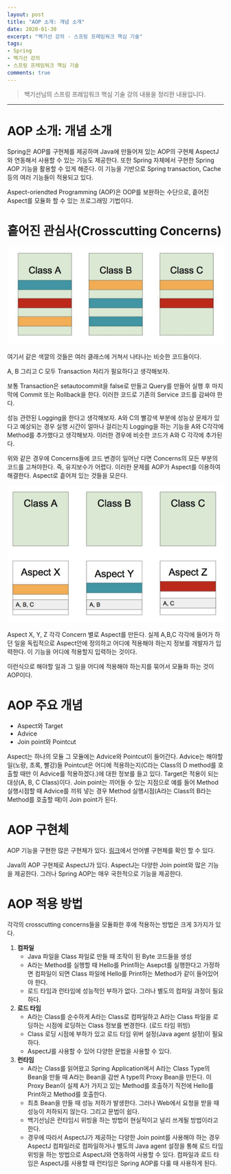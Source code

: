 ```yaml
---
layout: post 
title: "AOP 소개: 개념 소개"
date: 2020-01-30
excerpt: "백기선 강의 - 스프링 프레임워크 핵심 기술"
tags: 
- Spring
- 백기선 강의
- 스프링 프레임워크 핵심 기술
comments: true 
---
```


>백기선님의 스프링 프레임워크 핵심 기술 강의 내용을 정리한 내용입니다.
---

# AOP 소개: 개념 소개

Spring은 AOP를 구현체를 제공하며 Java에 만들어져 있는 AOP의 구현체 AspectJ와 연동해서 사용할 수 있는 기능도 제공한다. 또한 Spring 자체에서 구현한 Spring AOP 기능을 활용할 수 있게 해준다. 이 기능을 기반으로 Spring transaction, Cache 등의 여러 기능들이 적용되고 있다.



Aspect-oriendted Programming (AOP)은 OOP를 보완하는 수단으로, 흩어진 Aspect를 모듈화 할 수 있는 프로그래밍 기법이다.



# 흩어진 관심사(Crosscutting Concerns)

![crossingcutting concerns](../assets/img/2020-01-30-spring-AOP-concept/crosscutting-concerns.png)

여기서 같은 색깔의 것들은 여러 클래스에 거쳐서 나타나는 비슷한 코드들이다.

A, B 그리고 C 모두 Transaction 처리가 필요하다고 생각해보자.

보통 Transaction은 setautocommit을 false로 만들고 Query를 만들어 실행 후 마지막에 Commit 또는 Rollback을 한다. 이러한 코드로 기존의 Service 코드를 감싸야 한다.

성능 관련된 Logging을 한다고 생각해보자. A와 C의 빨강색 부분에 성능상 문제가 있다고 예상되는 경우 실행 시간이 얼마나 걸리는지 Logging을 하는 기능을 A와 C각각에 Method를 추가했다고 생각해보자. 이러한 경우에 비슷한 코드가 A와 C 각각에 추가된다.

위와 같은 경우에 Concerns들에 코드 변경이 일어난 다면 Concerns의 모든 부분의 코드를 고쳐야한다. 즉, 유지보수가 어렵다. 이러한 문제를 AOP가 Aspect를 이용하여 해결한다. Aspect로 흩어져 있는 것들을 모은다.

![aop](../assets/img/2020-01-30-spring-AOP-concept/aop.png)

Aspect X, Y, Z 각각 Concern 별로 Aspect를 만든다. 실제 A,B,C 각각에 들어가 하던 일을 독립적으로 Aspect안에 정의하고 어디에 적용해야 하는지 정보를 개발자가 입력한다. 이 기능을 어디에 적용할지 입력하는 것이다.

이런식으로 해야할 일과 그 일을 어디에 적용해야 하는지를 묶어서 모듈화 하는 것이 AOP이다.



# AOP 주요 개념

* Aspect와 Target
* Advice
* Join point와 Pointcut



Aspect는 하나의 모듈 그 모듈에는 Advice와 Pointcut이 들어간다. Advice는 해야할 일(노랑, 초록, 빨강)들 Pointcut은 어디에 적용하는지(C라는 Class의 D method를 호출할 때만 이 Advice를 적용하겠다.)에 대한 정보를 들고 있다. Target은 적용이 되는 대상(A, B, C Class)이다. Join point는 끼어들 수 있는 지점으로 예를 들어 Method 실행시점할 때 Advice를 끼워 넣는 경우 Method 실행시점(A라는 Class의 B라는 Method를 호출할 때)이 Join point가 된다.



# AOP 구현체

AOP 기능을 구현한 많은 구현체가 있다. [링크](https://www.google.com/url?q=https://en.wikipedia.org/wiki/Aspect-oriented_programming&ust=1580466120000000&usg=AFQjCNG7qcBR8ubKTl2lcglv2MBcJDcHYw&hl=ko)에서 언어별 구현체를 확인 할 수 있다.



Java의 AOP 구현체로 AspectJ가 있다. AspectJ는 다양한 Join point와 많은 기능을 제공한다. 그러나 Spring AOP는 매우 국한적으로 기능을 제공한다.



# AOP 적용 방법

각각의  crosscutting concerns들을 모듈화한 후에 적용하는 방법은 크게 3가지가 있다.

1. **컴파일**
   * Java 파일을 Class 파일로 만들 때 조작이 된 Byte 코드들을 생성
   * A라는 Method를 실행할 때 Hello를 Print하는 Asepct를 실행한다고 가정하면 컴파일이 되면 Class 파일에 Hello를 Print하는 Method가 같이 들어있어야 한다.
   * 로드 타임과 런타임에 성능적인 부하가 없다. 그러나 별도의 컴파일 과정이 필요하다.
2. **로드 타임**
   * A라는 Class를 순수하게 A라는 Class로 컴파일하고 A라는 Class 파일을 로딩하는 시점에 로딩하는 Class 정보를 변경한다. (로드 타임 위빙)
   * Class 로딩 시점에 부하가 있고 로드 타임 위버 설정(Java agent 설정)이 필요하다.
   * AspectJ를 사용할 수 있어 다양한 문법을 사용할 수 있다.
3. **런타임**
   * A라는 Class를 읽어왔고 Spring Application에서 A라는 Class Type의 Bean을 만들 때 A라는 Bean을 감싼 A type의 Proxy Bean을 만든다. 이 Proxy Bean이 실제 A가 가지고 있는 Method를 호출하기 직전에 Hello를 Print하고 Method를 호출한다.
   * 최초 Bean을 만들 때 성능 저하가 발생한다. 그러나 Web에서 요청을 받을 때 성능이 저하되지 않는다. 그리고 문법이 쉽다.
   * 백기선님은 런타임시 위빙을 하는 방법이 현실적이고 널리 쓰게될 방법이라고 한다.
   * 경우에 따라서 AspectJ가 제공하는 다양한 Join point를 사용해야 하는 경우 AspectJ 컴파일러로 컴파일하거나 별도의 Java agent 설정을 통해 로드 타임 위빙을 하는 방법으로 AspectJ와 연동하여 사용할 수 있다.
     컴파일과 로드 타임은 AspectJ를 사용할 때 런타임은 Spring AOP를 다룰 때 사용하게 된다.

